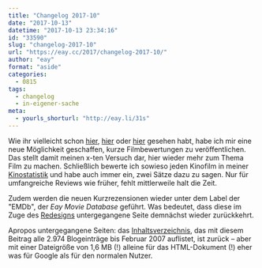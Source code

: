 ```yaml
---
title: "Changelog 2017-10"
date: "2017-10-13"
datetime: "2017-10-13 23:34:16"
id: "33590"
slug: "changelog-2017-10"
url: "https://eay.cc/2017/changelog-2017-10/"
author: "eay"
format: "aside"
categories:
  - 0815
tags:
  - changelog
  - in-eigener-sache
meta:
  - yourls_shorturl: "http://eay.li/31s"
---
```


Wie ihr vielleicht schon [hier](https://eay.cc/2017/the-circle-2017/), [hier](https://eay.cc/2017/kingsman-the-golden-circle-2017/) oder [hier](https://eay.cc/2017/blade-runner-2049-2017/) gesehen habt, habe ich mir eine neue Möglichkeit geschaffen, kurze Filmbewertungen zu veröffentlichen. Das stellt damit meinen x-ten Versuch dar, hier wieder mehr zum Thema Film zu machen. Schließlich bewerte ich sowieso jeden Kinofilm in meiner [Kinostatistik](https://eay.cc/2016/kinostatistik-2016/) und habe auch immer ein, zwei Sätze dazu zu sagen. Nur für umfangreiche Reviews wie früher, fehlt mittlerweile halt die Zeit.

Zudem werden die neuen Kurzrezensionen wieder unter dem Label der "EMDb", der _Eay Movie Database_ geführt. Was bedeutet, dass diese im Zuge des [Redesigns](https://eay.cc/2017/introducing-neill/) untergegangene Seite demnächst wieder zurückkehrt.

Apropos untergegangene Seiten: das [Inhaltsverzeichnis](https://eay.cc/inhaltsverzeichnis/), das mit diesem Beitrag alle 2.974 Blogeinträge bis Februar 2007 auflistet, ist zurück – aber mit einer Dateigröße von 1,6 MB (!) alleine für das HTML-Dokument (!) eher was für Google als für den normalen Nutzer.

